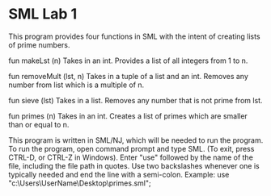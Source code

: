 # SML Lab 1


This program provides four functions in SML with the intent of creating lists of prime numbers.

fun makeLst (n)
    Takes in an int.
    Provides a list of all integers from 1 to n.

fun removeMult (lst, n)
    Takes in a tuple of a list and an int.
    Removes any number from list which is a multiple of n.

fun sieve (lst)
    Takes in a list.
    Removes any number that is not prime from lst.

fun primes (n)
    Takes in an int.
    Creates a list of primes which are smaller than or equal to n.

This program is written in SML/NJ, which will be needed to run the program.
To run the program, open command prompt and type SML. (To exit, press CTRL-D, or CTRL-Z in Windows).
Enter "use" followed by the name of the file, including the file path in quotes.
Use two backslashes whenever one is typically needed and end the line with a semi-colon.
Example: use "c:\\Users\UserName\\Desktop\\primes.sml";